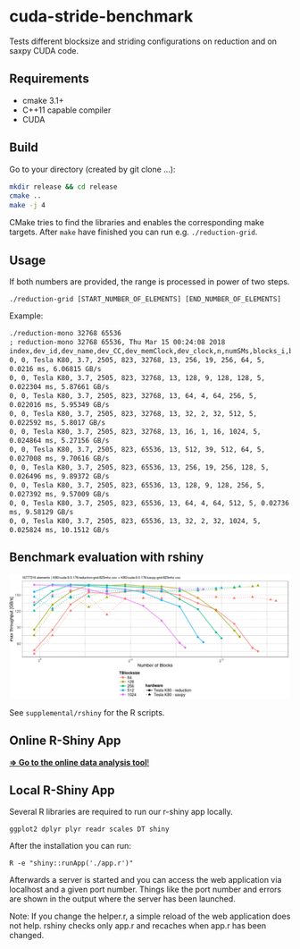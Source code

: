 # cuda-stride-benchmark

Tests different blocksize and striding configurations on reduction and on saxpy CUDA code.

## Requirements

- cmake 3.1+
- C++11 capable compiler
- CUDA

## Build

Go to your directory (created by git clone ...):
```bash
mkdir release && cd release
cmake ..
make -j 4
```
CMake tries to find the libraries and enables the corresponding make targets.
After `make` have finished you can run e.g. `./reduction-grid`.

## Usage

If both numbers are provided, the range is processed in power of two steps.

```
./reduction-grid [START_NUMBER_OF_ELEMENTS] [END_NUMBER_OF_ELEMENTS]
```

Example:
```
./reduction-mono 32768 65536
; reduction-mono 32768 65536, Thu Mar 15 00:24:08 2018
index,dev_id,dev_name,dev_CC,dev_memClock,dev_clock,n,numSMs,blocks_i,blocks_i/numSMs,blocks_n,TBlocksize,TRuns,min_time,max_throughput
0, 0, Tesla K80, 3.7, 2505, 823, 32768, 13, 256, 19, 256, 64, 5, 0.0216 ms, 6.06815 GB/s
0, 0, Tesla K80, 3.7, 2505, 823, 32768, 13, 128, 9, 128, 128, 5, 0.022304 ms, 5.87661 GB/s
0, 0, Tesla K80, 3.7, 2505, 823, 32768, 13, 64, 4, 64, 256, 5, 0.022016 ms, 5.95349 GB/s
0, 0, Tesla K80, 3.7, 2505, 823, 32768, 13, 32, 2, 32, 512, 5, 0.022592 ms, 5.8017 GB/s
0, 0, Tesla K80, 3.7, 2505, 823, 32768, 13, 16, 1, 16, 1024, 5, 0.024864 ms, 5.27156 GB/s
0, 0, Tesla K80, 3.7, 2505, 823, 65536, 13, 512, 39, 512, 64, 5, 0.027008 ms, 9.70616 GB/s
0, 0, Tesla K80, 3.7, 2505, 823, 65536, 13, 256, 19, 256, 128, 5, 0.026496 ms, 9.89372 GB/s
0, 0, Tesla K80, 3.7, 2505, 823, 65536, 13, 128, 9, 128, 256, 5, 0.027392 ms, 9.57009 GB/s
0, 0, Tesla K80, 3.7, 2505, 823, 65536, 13, 64, 4, 64, 512, 5, 0.02736 ms, 9.58129 GB/s
0, 0, Tesla K80, 3.7, 2505, 823, 65536, 13, 32, 2, 32, 1024, 5, 0.025824 ms, 10.1512 GB/s
```

## Benchmark evaluation with rshiny

![K80 Diagram](supplemental/diag.png)

See `supplemental/rshiny` for the R scripts.

## Online R-Shiny App

[**=> Go to the online data analysis tool**!](https://www.kcod.de/cuda-stride-benchmark/)

## Local R-Shiny App

Several R libraries are required to run our r-shiny app locally.

```
ggplot2 dplyr plyr readr scales DT shiny
```
After the installation you can run:
```
R -e "shiny::runApp('./app.r')"
```
Afterwards a server is started and you can access the web application via localhost and a given port number.
Things like the port number and errors are shown in the output where the server has been launched.

Note: If you change the helper.r, a simple reload of the web application does not help. rshiny checks only app.r and recaches when app.r has been changed.
